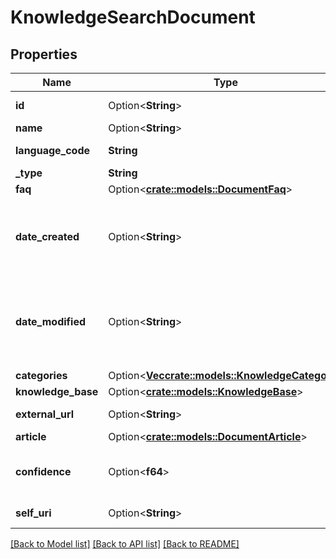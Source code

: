 # KnowledgeSearchDocument

## Properties

Name | Type | Description | Notes
------------ | ------------- | ------------- | -------------
**id** | Option<**String**> | The globally unique identifier for the object. | [optional][readonly]
**name** | Option<**String**> |  | [optional]
**language_code** | **String** | Language of the document | 
**_type** | **String** | Document type | 
**faq** | Option<[**crate::models::DocumentFaq**](DocumentFaq.md)> |  | [optional]
**date_created** | Option<**String**> | Document creation date-time. Date time is represented as an ISO-8601 string. For example: yyyy-MM-ddTHH:mm:ss[.mmm]Z | [optional][readonly]
**date_modified** | Option<**String**> | Document last modification date-time. Date time is represented as an ISO-8601 string. For example: yyyy-MM-ddTHH:mm:ss[.mmm]Z | [optional][readonly]
**categories** | Option<[**Vec<crate::models::KnowledgeCategory>**](KnowledgeCategory.md)> | Document categories | [optional]
**knowledge_base** | Option<[**crate::models::KnowledgeBase**](KnowledgeBase.md)> |  | [optional]
**external_url** | Option<**String**> | External URL to the document | [optional]
**article** | Option<[**crate::models::DocumentArticle**](DocumentArticle.md)> |  | [optional]
**confidence** | Option<**f64**> | The confidence associated with a document with respect to a search query | [optional][readonly]
**self_uri** | Option<**String**> | The URI for this object | [optional][readonly]

[[Back to Model list]](../README.md#documentation-for-models) [[Back to API list]](../README.md#documentation-for-api-endpoints) [[Back to README]](../README.md)


